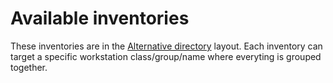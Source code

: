 # Available inventories

These inventories are in the [Alternative directory](https://docs.ansible.com/ansible/latest/tips_tricks/sample_setup.html#alternative-directory-layout) layout.
Each inventory can target a specific workstation class/group/name where everyting is grouped together.
